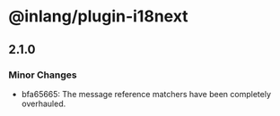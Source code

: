 # @inlang/plugin-i18next

## 2.1.0

### Minor Changes

- bfa65665: The message reference matchers have been completely overhauled.
